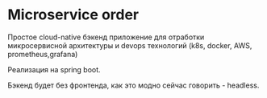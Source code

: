 # Microservice order

Простое cloud-native бэкенд приложение для отработки микросервисной архитектуры и
devops технологий (k8s, docker, AWS, prometheus,grafana)

Реализация на spring boot.

Бэкенд будет без фронтенда, как это модно сейчас говорить - headless.